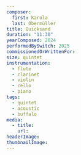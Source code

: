 ```yaml
---
composer:
  first: Karola
  last: Obermüller
title: Quicksand
duration: "11:30"
yearComposed: 2024
performedBySwitch: 2025
commissionedOrWrittenFor:
size: quintet
instrumentation:
  - flute
  - clarinet
  - violin
  - cello
  - piano
tags:
  - quintet
  - acoustic
  - buffalo
media:
  - title:
    url:
headerImage: 
thumbnailImage: 
---
```


